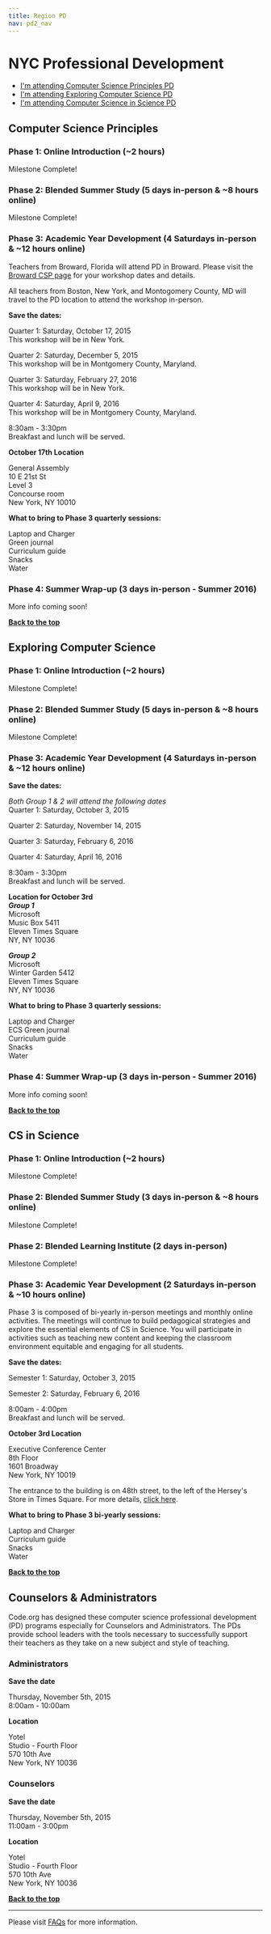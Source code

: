 ```yaml
---
title: Region PD
nav: pd2_nav
---
```

<a id="top"></a>

# NYC Professional Development

- [I'm attending Computer Science Principles PD](#csp)
- [I'm attending Exploring Computer Science PD](#ecs)
- [I'm attending Computer Science in Science PD](#science)

<a id="csp"></a>
## Computer Science Principles

### Phase 1: Online Introduction (~2 hours) ###

Milestone Complete!
### Phase 2: Blended Summer Study (5 days in-person & ~8 hours online) ###

Milestone Complete!
### Phase 3: Academic Year Development (4 Saturdays in-person & ~12 hours online) ###

Teachers from Broward, Florida will attend PD in Broward. Please visit the [Broward CSP page](/educate/pd/15-16/broward)  for your workshop dates and details.

All teachers from Boston, New York, and Montogomery County, MD will travel to the PD location to attend the workshop in-person. 

**Save the dates:**

Quarter 1: Saturday, October 17, 2015<br/>
This workshop will be in New York.

Quarter 2: Saturday, December 5, 2015<br/>
This workshop will be in Montgomery County, Maryland.

Quarter 3: Saturday, February 27, 2016<br/>
This workshop will be in New York.

Quarter 4: Saturday, April 9, 2016<br/>
This workshop will be in Montgomery County, Maryland.

8:30am - 3:30pm
<br/>
Breakfast and lunch will be served.


**October 17th Location**

General Assembly<br/>
10 E 21st St<br/>
Level 3<br/>
Concourse room<br/>
New York, NY 10010

**What to bring to Phase 3 quarterly sessions:**

Laptop and Charger
<br/>
Green journal<br/>
Curriculum guide
<br/>
Snacks
<br/>
Water

### Phase 4: Summer Wrap-up (3 days in-person - Summer 2016) ###

More info coming soon!

[**Back to the top**](#top)

<a id="ecs"></a>
## Exploring Computer Science

### Phase 1: Online Introduction (~2 hours) ###

Milestone Complete!
### Phase 2: Blended Summer Study (5 days in-person & ~8 hours online) ###
Milestone Complete!

### Phase 3: Academic Year Development (4 Saturdays in-person & ~12 hours online) ###

**Save the dates:**<br/>

<i>Both Group 1 & 2 will attend the following dates</i><br/>
Quarter 1: Saturday, October 3, 2015
 
Quarter 2: Saturday, November 14, 2015

Quarter 3: Saturday, February 6, 2016

Quarter 4: Saturday, April 16, 2016

8:30am - 3:30pm
<br/>
Breakfast and lunch will be served.

**Location for October 3rd**<br/>
<i><b>Group 1</i></b><br/>
Microsoft<br/>
Music Box 5411<br/>
Eleven Times Square<br/>
NY, NY 10036

<i><b>Group 2</i></b><br/>
Microsoft<br/>
Winter Garden 5412<br/>
Eleven Times Square<br/>
NY, NY 10036

**What to bring to Phase 3 quarterly sessions:**

Laptop and Charger
<br/>
ECS Green journal<br/>
Curriculum guide
<br/>
Snacks
<br/>
Water

### Phase 4: Summer Wrap-up (3 days in-person - Summer 2016) ###

More info coming soon!

[**Back to the top**](#top)

<a id="science"></a>

## CS in Science

### Phase 1: Online Introduction (~2 hours) ###

Milestone Complete!

### Phase 2: Blended Summer Study (3 days in-person & ~8 hours online) ###
Milestone Complete!
### Phase 2: Blended Learning Institute (2 days in-person) ###



Milestone Complete!


### Phase 3: Academic Year Development (2 Saturdays in-person & ~10 hours online) ###

Phase 3 is composed of bi-yearly in-person meetings and monthly online activities. The meetings will continue to build pedagogical strategies and explore the essential elements of CS in Science. You will participate in activities such as teaching new content and keeping the classroom environment equitable and engaging for all students.


**Save the dates:**

Semester 1: Saturday, October 3, 2015

Semester 2: Saturday, February 6, 2016

8:00am - 4:00pm
<br/>
Breakfast and lunch will be served.

**October 3rd Location**

Executive Conference Center<br/>
8th Floor<br/>
1601 Broadway<br/>
New York, NY 10019<br/>

The entrance to the building is on 48th street, to the left of the Hersey's Store in Times Square. For more details, [click here](http://www.amaconferencecenter.org/new-york-directions-maps.htm).

**What to bring to Phase 3 bi-yearly sessions:**

Laptop and Charger
<br/>
Curriculum guide
<br/>
Snacks
<br/>
Water


[**Back to the top**](#top)


<a id="counselor-admin"></a>


## Counselors & Administrators

Code.org has designed these computer science professional development (PD) programs especially for Counselors and Administrators. The PDs provide school leaders with the tools necessary to successfully support their teachers as they take on a new subject and style of teaching. 


### Administrators

**Save the date**

Thursday, November 5th, 2015  <br/>
8:00am - 10:00am

**Location**

Yotel <br/>
Studio - Fourth Floor<br/>
570 10th Ave<br/>
New York, NY 10036<br/>


### Counselors

**Save the date**

Thursday, November 5th, 2015 <br/>
11:00am - 3:00pm

**Location**

Yotel <br/>
Studio - Fourth Floor<br/>
570 10th Ave<br/>
New York, NY 10036<br/>

[**Back to the top**](#top)

----------
Please visit [FAQs](/educate/pd/faq) for more information.

<br />
<br />